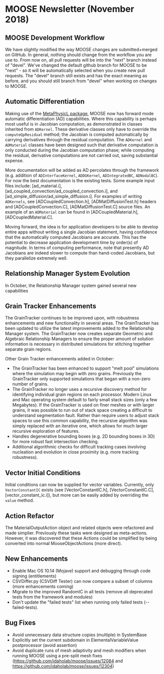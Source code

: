 # MOOSE Newsletter (November 2018)

## MOOSE Development Workflow

We have slightly modified the way MOOSE changes are submitted+merged on GitHub. In general,
nothing should change from the workflow you are use to.  From now on, all pull requests will be
into the "next" branch instead of "devel".  We've changed the default github branch for MOOSE to
be "next" - so it will be automatically selected when you create new pull requests. The "devel"
branch still exists and has the exact meaning as before, and you should still branch from "devel"
when working on changes to MOOSE.

## Automatic Differentiation

Making use of the
[MetaPhysicL package](https://github.com/roystgnr/MetaPhysicL), MOOSE now has
forward mode automatic differentiation (AD) capabilities. Where this capability is perhaps most
useful is in Jacobian computation, as demonstrated in classes inherited from
`ADKernel`. These derivative classes only have to override the
`computeQpResidual` method; the Jacobian is computed automatically by carrying
derivatives through the residual computation. The `ADKernel` and `ADMaterial`
classes have been designed such that derivative computation is only conducted
during the Jacobian computation phase; while computing the residual, derivative
computations are not carried out, saving substantial expense.

More documentation will be added as AD percolates through the framework
(e.g. addition of `ADInterfaceKernel`, `ADDGKernel`, `ADIntegratedBC`, `ADNodalBC`). For
now the best documentation is the existing tests. Some example input files include:
[ad_material.i], [ad_coupled_convection/ad_coupled_convection.i], and [ad_simple_diffusion/ad_simple_diffusion.i]. For
examples of writing `ADKernels`, see [ADCoupledConvection.h], [ADMatDiffusionTest.h]
headers and [ADCoupledConvection.C], [ADMatDiffusionTest.C] source files. An example
of an `ADMaterial` can be found in [ADCoupledMaterial.h], [ADCoupledMaterial.C].

Moving forward, the idea is for application developers to be able to develop
entire apps without writing a single Jacobian statement, having confidence that
the automatically computed Jacobians are accurate. This has the potential to
decrease application development time by order(s) of magnitude. In terms of
computing performance, note that presently AD
Jacobians are indeed slower to compute than hand-coded Jacobians, but they parallelize
extremely well.

## Relationship Manager System Evolution

In October, the Relationship Manager system gained several new
capabilities

## Grain Tracker Enhancements

The GrainTracker continues to be improved upon, with robustness
enhancements and new functionality in several areas. The GrainTracker
has been updated to utilize the latest improvements added to the Relationship
Manager system. The GrainTracker now creates separate Geometric and Algebraic
Relationship Managers to ensure the proper amount of solution information
is necessary in distributed simulations for stitching together separate
grain regions.

Other Grain Tracker enhancements added in October:

- The GrainTracker has been enhanced to support "melt pool" simulations
  where the simulation may begin with zero grains. Previously the GrainTracker
  only supported simulations that began with a non-zero number of grains.
- The GrainTracker no longer uses a recursive discovery method for identifying
  individual grain regions on each processor. Modern Linux and Mac operating system
  default to fairly small stack sizes (only a few Megabytes). If the GrainTracker
  is used on finer meshes or with larger grains, it was possible to run out of
  stack space creating a difficult to understand segmentation fault. Rather than
  require users to adjust stack spaces to use this common capability, the
  recursive algorithm was simply replaced with an iterative one, which
  allows for much larger recursive exploration of features.
- Handles degenerative bounding boxes (e.g. 2D bounding boxes in 3D) for
  more robust fast intersection checking.
- Additional algorithmic checks for difficult tracking cases involving nucleation
  and evolution in close proximity (e.g. more tracking robustness).

## Vector Initial Conditions

Initial conditions can now be supplied for vector variables. Currently, only
`VectorConstantIC` exists (see [VectorConstantIC.h], [VectorConstantIC.C],
[vector_constant_ic.i]), but more can be easily added by overriding the `value` method.

## Action Refactor

The MaterialOutputAction object and related objects were refactored and made
simplier. Previously these tasks were designed as meta-actions. However, it was
discovered that these Actions could be simplified by being converted into normal
MooseObjectActions (more direct).


## New Enhancements

- Enable Mac OS 10.14 (Mojave) support and debugging through code signing (entitlements)
- CSVDiffer.py (CSVDiff Tester) can now compare a subset of columns (more enhancements coming)
- Migrate to the improved RandomIC in all tests (remove all deprecated tests from the framework and modules)
- Don't update the "failed tests" list when running only failed tests (--failed-tests).

## Bug Fixes

- Avoid unnecessary data structure copies (multiple) in SystemBase
- Explicitly set the current subdomain in ElementalVariableValue postprocessor (avoid assertion)
- Avoid duplicate runs of mesh adaptivity and mesh modifiers when running MOOSE using a pre-split
  mesh fixes (https://github.com/idaholab/moose/issues/12084 and https://github.com/idaholab/moose/issues/12304)
